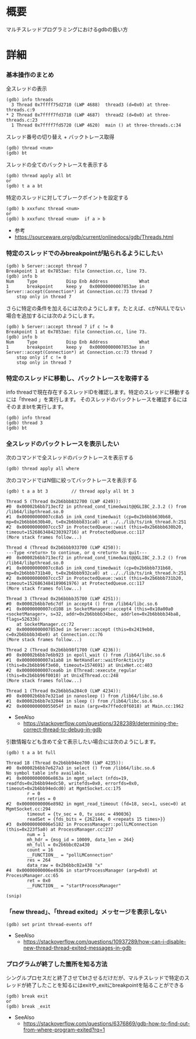 # 概要
マルチスレッドプログラミングにおけるgdbの扱い方

# 詳細

### 基本操作のまとめ

全スレッドの表示
```
(gdb) info threads
  3 Thread 0x7ffff75d2710 (LWP 4688)  thread3 (d=0x0) at three-threads.c:9
* 2 Thread 0x7ffff7fd3710 (LWP 4687)  thread2 (d=0x0) at three-threads.c:23
  1 Thread 0x7ffff7fd5720 (LWP 4620)  main () at three-threads.c:34
```

スレッド番号の切り替え + バックトレース取得
```
(gdb) thread <num>
(gdb) bt
```

スレッドの全てのバックトレースを表示する
```
(gdb) thread apply all bt
or
(gdb) t a a bt
```

特定のスレッドに対してブレークポイントを設定する
```
(gdb) b xxxfunc thread <num>
or
(gdb) b xxxfunc thread <num>  if a > b
```

- 参考
 - https://sourceware.org/gdb/current/onlinedocs/gdb/Threads.html

### 特定のスレッドでのみbreakpointが貼られるようにしたい
```
(gdb) b Server::accept thread 7
Breakpoint 1 at 0x7853ae: file Connection.cc, line 73.
(gdb) info b
Num     Type           Disp Enb Address            What
1       breakpoint     keep y   0x00000000007853ae in Server::accept(Connection*) at Connection.cc:73 thread 7
	stop only in thread 7
```

さらに特定の条件を加えるには次のようにします。たとえば、cがNULLでない場合を追加するには次のようにします。
```
(gdb) b Server::accept thread 7 if c != 0
Breakpoint 1 at 0x7853ae: file Connection.cc, line 73.
(gdb) info b
Num     Type           Disp Enb Address            What
1       breakpoint     keep y   0x00000000007853ae in Server::accept(Connection*) at Connection.cc:73 thread 7
	stop only if c != 0
	stop only in thread 7
```

### 特定のスレッドに移動し、バックトレースを取得する
info threadで現在存在するスレッドIDを確認します。特定のスレッドに移動するには「thread <N>」を実行します。
そのスレッドのバックトレースを確認するにはそのままbtを実行します。
```
(gdb) info thread
(gdb) thread 3
(gdb) bt
```

### 全スレッドのバックトレースを表示したい

次のコマンドで全スレッドのバックトレースを表示する
```
(gdb) thread apply all where
```

次のコマンドではN個に絞ってバックトレースを表示する
```
(gdb) t a a bt 3         // thread apply all bt 3

Thread 5 (Thread 0x2b6bbb832700 (LWP 4249)):
#0  0x00002b6bb713ecf2 in pthread_cond_timedwait@@GLIBC_2.3.2 () from /lib64/libpthread.so.0
#1  0x00000000007cc8a5 in ink_cond_timedwait (cp=0x2b6bbb630b68, mp=0x2b6bbb630b40, t=0x2b6bbb831ca0) at ../../lib/ts/ink_thread.h:251
#2  0x00000000007ccc57 in ProtectedQueue::wait (this=0x2b6bbb630b20, timeout=1526863484230392716) at ProtectedQueue.cc:117
(More stack frames follow...)

Thread 4 (Thread 0x2b6bbb933700 (LWP 4250)):
---Type <return> to continue, or q <return> to quit---
#0  0x00002b6bb713ecf2 in pthread_cond_timedwait@@GLIBC_2.3.2 () from /lib64/libpthread.so.0
#1  0x00000000007cc8a5 in ink_cond_timedwait (cp=0x2b6bbb731b68, mp=0x2b6bbb731b40, t=0x2b6bbb932ca0) at ../../lib/ts/ink_thread.h:251
#2  0x00000000007ccc57 in ProtectedQueue::wait (this=0x2b6bbb731b20, timeout=1526863484189061976) at ProtectedQueue.cc:117
(More stack frames follow...)

Thread 3 (Thread 0x2b6bbbb35700 (LWP 4251)):
#0  0x00002b6bb7e6c7df in accept4 () from /lib64/libc.so.6
#1  0x00000000007cd108 in SocketManager::accept4 (this=0x10a00a0 <socketManager>, s=32, addr=0x2b6bbbb34bec, addrlen=0x2b6bbbb34ba8, flags=526336)
    at SocketManager.cc:72
#2  0x00000000007853ed in Server::accept (this=0x2419eb8, c=0x2b6bbbb34be0) at Connection.cc:76
(More stack frames follow...)

Thread 2 (Thread 0x2b6bb98f1700 (LWP 4236)):
#0  0x00002b6bb7e6b923 in epoll_wait () from /lib64/libc.so.6
#1  0x00000000007a1ab8 in NetHandler::waitForActivity (this=0x2b6bb96f3e60, timeout=1574691) at UnixNet.cc:403
#2  0x00000000007cea6b in EThread::execute_regular (this=0x2b6bb96f0010) at UnixEThread.cc:248
(More stack frames follow...)

Thread 1 (Thread 0x2b6bb5a284c0 (LWP 4234)):
#0  0x00002b6bb7e321ad in nanosleep () from /lib64/libc.so.6
#1  0x00002b6bb7e32044 in sleep () from /lib64/libc.so.6
#2  0x000000000055054f in main (argv=0x7ffedc0f6018) at Main.cc:1962
```

- SeeAlso
  - https://stackoverflow.com/questions/3282389/determining-the-correct-thread-to-debug-in-gdb


引数情報なども含めて全て表示したい場合には次のようにします。
```
(gdb) t a a bt full

Thread 18 (Thread 0x2b6bb94ee700 (LWP 4235)):
#0  0x00002b6bb7e627a3 in select () from /lib64/libc.so.6
No symbol table info available.
#1  0x00000000006e863a in mgmt_select (nfds=19, readfds=0x2b6bb94edc50, writefds=0x0, errorfds=0x0, timeout=0x2b6bb94edcd0) at MgmtSocket.cc:175
        r = 0
        retries = 0
#2  0x00000000006e8982 in mgmt_read_timeout (fd=18, sec=1, usec=0) at MgmtSocket.cc:294
        timeout = {tv_sec = 0, tv_usec = 490036}
        readSet = {fds_bits = {262144, 0 <repeats 15 times>}}
#3  0x00000000006e5182 in ProcessManager::pollLMConnection (this=0x223f5a0) at ProcessManager.cc:237
        num = 1
        mh_hdr = {msg_id = 10009, data_len = 264}
        mh_full = 0x2b6bbc02a430
        count = 16
        __FUNCTION__ = "pollLMConnection"
        res = 264
        data_raw = 0x2b6bbc02a438 "x"
#4  0x00000000006e4936 in startProcessManager (arg=0x0) at ProcessManager.cc:65
        ret = 0x0
        __FUNCTION__ = "startProcessManager"

(snip)
```


### 「new thread」、「thread exited」メッセージを表示しない
```
(gdb) set print thread-events off
```

- SeeAlso
  - https://stackoverflow.com/questions/10937289/how-can-i-disable-new-thread-thread-exited-messages-in-gdb

### プログラムが終了した箇所を知る方法
シングルプロセスだと終了させてbtさせるだけだが、マルチスレッドで特定のスレッドが終了したことを知るにはexitや_exitにbreakpointを貼ることができる
```
(gdb) break exit
or
(gdb) break _exit
```

- SeeAlso
  - https://stackoverflow.com/questions/6376869/gdb-how-to-find-out-from-where-program-exited?rq=1
